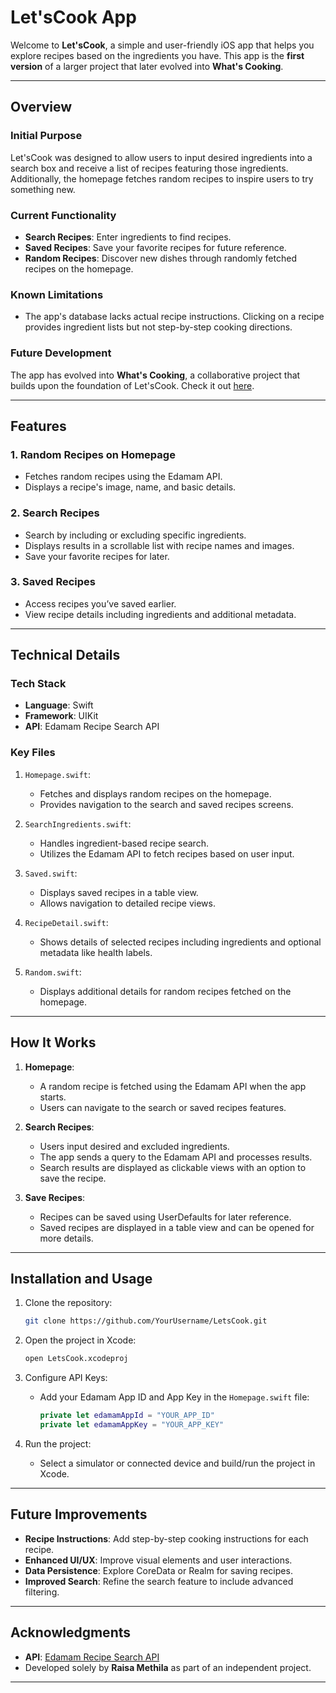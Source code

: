 # Let'sCook App

Welcome to **Let'sCook**, a simple and user-friendly iOS app that helps you explore recipes based on the ingredients you have. This app is the **first version** of a larger project that later evolved into **What's Cooking**.

---

## Overview

### Initial Purpose
Let'sCook was designed to allow users to input desired ingredients into a search box and receive a list of recipes featuring those ingredients. Additionally, the homepage fetches random recipes to inspire users to try something new.

### Current Functionality
- **Search Recipes**: Enter ingredients to find recipes.
- **Saved Recipes**: Save your favorite recipes for future reference.
- **Random Recipes**: Discover new dishes through randomly fetched recipes on the homepage.

### Known Limitations
- The app's database lacks actual recipe instructions. Clicking on a recipe provides ingredient lists but not step-by-step cooking directions.

### Future Development
The app has evolved into **What's Cooking**, a collaborative project that builds upon the foundation of Let'sCook. Check it out [here](https://github.com/JQuanMoodie/Whats_Cookin).

---

## Features

### 1. **Random Recipes on Homepage**
- Fetches random recipes using the Edamam API.
- Displays a recipe's image, name, and basic details.

### 2. **Search Recipes**
- Search by including or excluding specific ingredients.
- Displays results in a scrollable list with recipe names and images.
- Save your favorite recipes for later.

### 3. **Saved Recipes**
- Access recipes you’ve saved earlier.
- View recipe details including ingredients and additional metadata.

---

## Technical Details

### Tech Stack
- **Language**: Swift
- **Framework**: UIKit
- **API**: Edamam Recipe Search API

### Key Files
1. `Homepage.swift`:
   - Fetches and displays random recipes on the homepage.
   - Provides navigation to the search and saved recipes screens.

2. `SearchIngredients.swift`:
   - Handles ingredient-based recipe search.
   - Utilizes the Edamam API to fetch recipes based on user input.

3. `Saved.swift`:
   - Displays saved recipes in a table view.
   - Allows navigation to detailed recipe views.

4. `RecipeDetail.swift`:
   - Shows details of selected recipes including ingredients and optional metadata like health labels.

5. `Random.swift`:
   - Displays additional details for random recipes fetched on the homepage.

---

## How It Works
1. **Homepage**:
   - A random recipe is fetched using the Edamam API when the app starts.
   - Users can navigate to the search or saved recipes features.

2. **Search Recipes**:
   - Users input desired and excluded ingredients.
   - The app sends a query to the Edamam API and processes results.
   - Search results are displayed as clickable views with an option to save the recipe.

3. **Save Recipes**:
   - Recipes can be saved using UserDefaults for later reference.
   - Saved recipes are displayed in a table view and can be opened for more details.

---

## Installation and Usage

1. Clone the repository:
   ```bash
   git clone https://github.com/YourUsername/LetsCook.git
   ```

2. Open the project in Xcode:
   ```bash
   open LetsCook.xcodeproj
   ```

3. Configure API Keys:
   - Add your Edamam App ID and App Key in the `Homepage.swift` file:
     ```swift
     private let edamamAppId = "YOUR_APP_ID"
     private let edamamAppKey = "YOUR_APP_KEY"
     ```

4. Run the project:
   - Select a simulator or connected device and build/run the project in Xcode.

---

## Future Improvements
- **Recipe Instructions**: Add step-by-step cooking instructions for each recipe.
- **Enhanced UI/UX**: Improve visual elements and user interactions.
- **Data Persistence**: Explore CoreData or Realm for saving recipes.
- **Improved Search**: Refine the search feature to include advanced filtering.

---

## Acknowledgments
- **API**: [Edamam Recipe Search API](https://developer.edamam.com/)
- Developed solely by **Raisa Methila** as part of an independent project.

---
